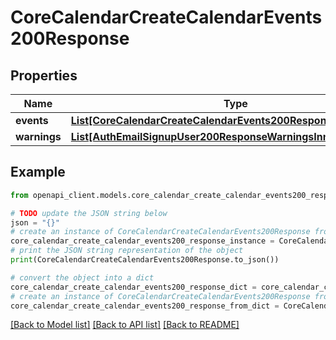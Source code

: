 # CoreCalendarCreateCalendarEvents200Response


## Properties

Name | Type | Description | Notes
------------ | ------------- | ------------- | -------------
**events** | [**List[CoreCalendarCreateCalendarEvents200ResponseEventsInner]**](CoreCalendarCreateCalendarEvents200ResponseEventsInner.md) |  | 
**warnings** | [**List[AuthEmailSignupUser200ResponseWarningsInner]**](AuthEmailSignupUser200ResponseWarningsInner.md) |  | [optional] 

## Example

```python
from openapi_client.models.core_calendar_create_calendar_events200_response import CoreCalendarCreateCalendarEvents200Response

# TODO update the JSON string below
json = "{}"
# create an instance of CoreCalendarCreateCalendarEvents200Response from a JSON string
core_calendar_create_calendar_events200_response_instance = CoreCalendarCreateCalendarEvents200Response.from_json(json)
# print the JSON string representation of the object
print(CoreCalendarCreateCalendarEvents200Response.to_json())

# convert the object into a dict
core_calendar_create_calendar_events200_response_dict = core_calendar_create_calendar_events200_response_instance.to_dict()
# create an instance of CoreCalendarCreateCalendarEvents200Response from a dict
core_calendar_create_calendar_events200_response_from_dict = CoreCalendarCreateCalendarEvents200Response.from_dict(core_calendar_create_calendar_events200_response_dict)
```
[[Back to Model list]](../README.md#documentation-for-models) [[Back to API list]](../README.md#documentation-for-api-endpoints) [[Back to README]](../README.md)


